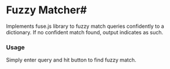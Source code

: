 # Fuzzy Matcher#

Implements fuse.js library to fuzzy match queries confidently to a dictionary. If no confident match found, output indicates as such.

### Usage ###

Simply enter query and hit button to find fuzzy match.
